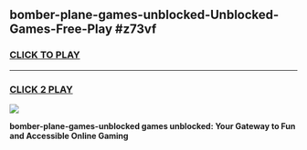 
## bomber-plane-games-unblocked-Unblocked-Games-Free-Play #z73vf
<h3>
<a href="https://us.freeplayer.one?title=bomber-plane-games-unblocked&ref=9M">CLICK TO PLAY</a></h3>
<hr>

<h3>
<a href="https://us.freeplayer.one?title=bomber-plane-games-unblocked&ref=9M">CLICK 2 PLAY</a>
  
</h3>

<a href="https://us.freeplayer.one?title=bomber-plane-games-unblocked&ref=9M"><img src="https://clearcache.store/games.png"></a>


**bomber-plane-games-unblocked games unblocked: Your Gateway to Fun and Accessible Online Gaming**
